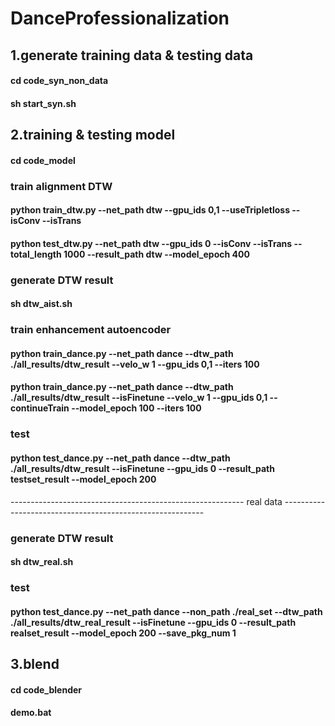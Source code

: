 # DanceProfessionalization



## 1.generate training data & testing data
#### cd code_syn_non_data 
#### sh start_syn.sh



## 2.training & testing model
#### cd code_model

### train alignment DTW
#### python train_dtw.py --net_path dtw --gpu_ids 0,1 --useTripletloss --isConv --isTrans
#### python test_dtw.py --net_path dtw --gpu_ids 0 --isConv --isTrans --total_length 1000 --result_path dtw --model_epoch 400

### generate DTW result
#### sh dtw_aist.sh

### train enhancement autoencoder
#### python train_dance.py --net_path dance --dtw_path ./all_results/dtw_result  --velo_w 1 --gpu_ids 0,1 --iters 100
#### python train_dance.py --net_path dance --dtw_path ./all_results/dtw_result --isFinetune --velo_w 1 --gpu_ids 0,1 --continueTrain --model_epoch 100 --iters 100

### test
#### python test_dance.py --net_path dance --dtw_path ./all_results/dtw_result --isFinetune --gpu_ids 0 --result_path testset_result --model_epoch 200

---------------------------------------------------------- real data ----------------------------------------------------------

### generate DTW result
#### sh dtw_real.sh

### test
#### python test_dance.py --net_path dance --non_path ./real_set --dtw_path ./all_results/dtw_real_result --isFinetune --gpu_ids 0 --result_path realset_result --model_epoch 200 --save_pkg_num 1



## 3.blend
#### cd code_blender
#### demo.bat

